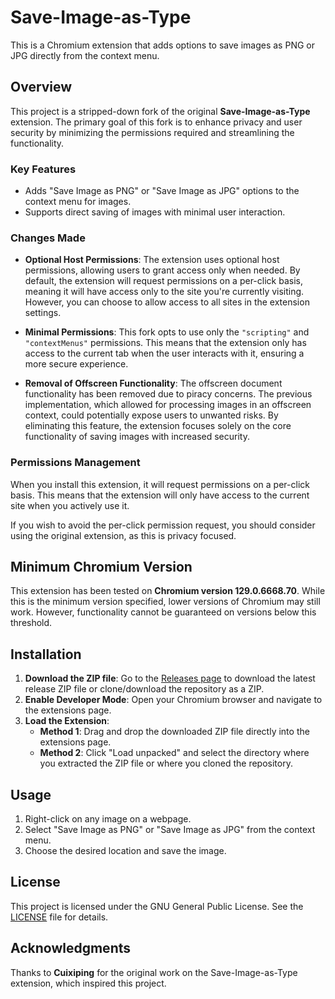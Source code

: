 # Save-Image-as-Type

This is a Chromium extension that adds options to save images as PNG or JPG directly from the context menu.

## Overview

This project is a stripped-down fork of the original **Save-Image-as-Type** extension. The primary goal of this fork is to enhance privacy and user security by minimizing the permissions required and streamlining the functionality.

### Key Features

- Adds "Save Image as PNG" or "Save Image as JPG" options to the context menu for images.
- Supports direct saving of images with minimal user interaction.

### Changes Made

- **Optional Host Permissions**: The extension uses optional host permissions, allowing users to grant access only when needed. By default, the extension will request permissions on a per-click basis, meaning it will have access only to the site you're currently visiting. However, you can choose to allow access to all sites in the extension settings.

- **Minimal Permissions**: This fork opts to use only the `"scripting"` and `"contextMenus"` permissions. This means that the extension only has access to the current tab when the user interacts with it, ensuring a more secure experience.

- **Removal of Offscreen Functionality**: The offscreen document functionality has been removed due to piracy concerns. The previous implementation, which allowed for processing images in an offscreen context, could potentially expose users to unwanted risks. By eliminating this feature, the extension focuses solely on the core functionality of saving images with increased security.

### Permissions Management

When you install this extension, it will request permissions on a per-click basis. This means that the extension will only have access to the current site when you actively use it. 

If you wish to avoid the per-click permission request, you should consider using the original extension, as this is privacy focused.

## Minimum Chromium Version

This extension has been tested on **Chromium version 129.0.6668.70**. While this is the minimum version specified, lower versions of Chromium may still work. However, functionality cannot be guaranteed on versions below this threshold.

## Installation

1. **Download the ZIP file**: Go to the [Releases page](https://github.com/CorruptBandit/Save-Image-as-Type/releases) to download the latest release ZIP file or clone/download the repository as a ZIP.
2. **Enable Developer Mode**: Open your Chromium browser and navigate to the extensions page.
3. **Load the Extension**: 
   - **Method 1**: Drag and drop the downloaded ZIP file directly into the extensions page.
   - **Method 2**: Click "Load unpacked" and select the directory where you extracted the ZIP file or where you cloned the repository.

## Usage

1. Right-click on any image on a webpage.
2. Select "Save Image as PNG" or "Save Image as JPG" from the context menu.
3. Choose the desired location and save the image.

## License

This project is licensed under the GNU General Public License. See the [LICENSE](./LICENSE) file for details.

## Acknowledgments

Thanks to **Cuixiping** for the original work on the Save-Image-as-Type extension, which inspired this project.
